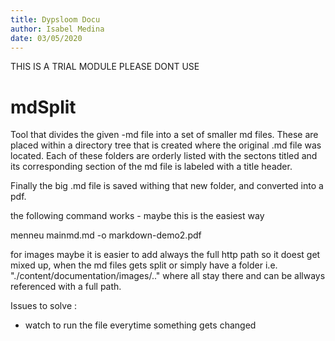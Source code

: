 ```yaml
---
title: Dypsloom Docu
author: Isabel Medina 
date: 03/05/2020
---
```

THIS IS A TRIAL MODULE PLEASE DONT USE


# mdSplit

Tool that divides the given -md file into a set of smaller md files. These are placed within a  directory tree that is created where the original .md file was located. Each of these folders are orderly listed with the sectons titled and its corresponding section of the md file is labeled with a title header.

Finally the big .md file is saved withing that new folder, and converted into a pdf.

the following command works - maybe this is the easiest way  

menneu mainmd.md  -o markdown-demo2.pdf

 for images maybe it is easier to add always  the full http path so it doest get mixed up, when the md files gets split 
or simply have a folder  i.e. "./content/documentation/images/.." where all stay there and can be allways referenced with a full path. 

 Issues to solve : 

  - watch to run the file everytime something gets changed

